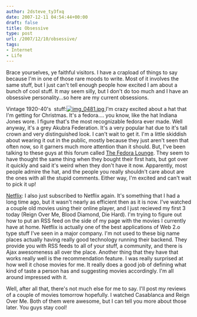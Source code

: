 ```yaml
---
author: 2dsteve_ty3fxq
date: 2007-12-11 04:54:44+00:00
draft: false
title: Obsessive
type: post
url: /2007/12/10/obsessive/
tags:
- Internet
- Life
---
```


Brace yourselves, ye faithful visitors. I have a crapload of things to say because I'm in one of those rare moods to write. Most of it involves the same stuff, but I just can't tell enough people how excited I am about a bunch of cool stuff. It may seem silly, but I don't do too much and I have an obsessive personality...so here are my current obsessions.

Vintage 1920-40's  stuff:[![img_0481.jpg](http://www.bitsandbinary.com/wp-content/uploads/2007/12/img_0481.thumbnail.jpg)
](http://www.bitsandbinary.com/wp-content/uploads/2007/12/img_0481.jpg)
I'm crazy excited about a hat that I'm getting for Christmas. It's a fedora.... you know, like the hat Indiana Jones wore. I figure that's the most recognizable fedora ever made. Well anyway, it's a grey Akubra Federation. It's a very popular hat due to it's tall crown and very distinguished look. I can't wait to get it. I'm a little skiddish about wearing it out in the public, mostly because they just aren't seen that often now, so it garners much more attention than it should. But, I've been talking to these guys at this forum called [The Fedora Lounge](http://www.thefedoralounge.com). They seem to have thought the same thing when they bought their first hats, but got over it quickly and said it's weird when they don't have it now. Apparently, most people admire the hat, and the people you really shouldn't care about are the ones with all the stupid comments. Either way, I'm excited and can't wait to pick it up!

[Netflix](http://www.netflix.com):
I also just subscribed to Netflix again. It's something that I had a long time ago, but it wasn't nearly as efficient then as it is now. I've watched a couple old movies using their online player, and I just recieved my first 3 today (Reign Over Me, Blood Diamond, Die Hard). I'm trying to figure out how to put an RSS feed on the side of my page with the movies I currently have at home. Netflix is actually one of the best applications of Web 2.o type stuff I've seen in a major company. I'm not used to these big name places actually having really good technology running their backend. They provide you with RSS feeds to all of your stuff, a community, and there is Ajax awesomeness all over the place. Another thing that they have that works really well is the recommendation feature. I was really surprised at how well it chose movies for me. It really does a good job of defining what kind of taste a person has and suggesting movies accordingly. I'm all around impressed with it.

Well, after all that, there's not much else for me to say. I'll post my reviews of a couple of movies tomorrow hopefully. I watched Casablanca and Reign Over Me. Both of them were awesome, but I can tell you more about those later. You guys stay cool!
